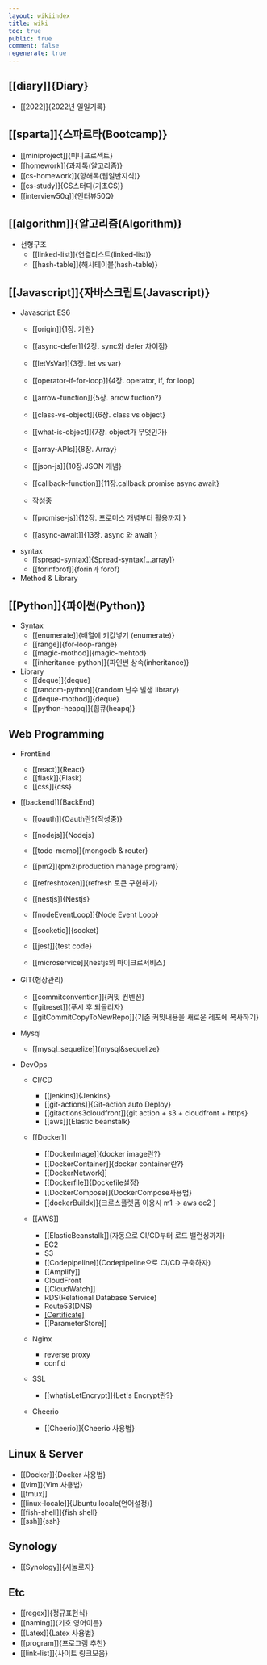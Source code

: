 ```yaml
---
layout: wikiindex
title: wiki
toc: true
public: true
comment: false
regenerate: true
---
```


## [[diary]]{Diary}

- [[2022]]{2022년 일일기록}

## [[sparta]]{스파르타(Bootcamp)}

- [[miniproject]]{미니프로젝트}
- [[homework]]{과제톡(알고리즘)}
- [[cs-homework]]{항해톡(웹일반지식)}
- [[cs-study]]{CS스터디(기초CS)}
- [[interview50q]]{인터뷰50Q}

## [[algorithm]]{알고리즘(Algorithm)}

- 선형구조
  - [[linked-list]]{연결리스트(linked-list)}
  - [[hash-table]]{해시테이블(hash-table)}

## [[Javascript]]{자바스크립트(Javascript)}

- Javascript ES6
  - [[origin]]{1장. 기원}
  - [[async-defer]]{2장. sync와 defer 차이점}
  - [[letVsVar]]{3장. let vs var}
  - [[operator-if-for-loop]]{4장. operator, if, for loop}
  - [[arrow-function]]{5장. arrow fuction?}
  - [[class-vs-object]]{6장. class vs object}
  - [[what-is-object]]{7장. object가 무엇인가}
  - [[array-APIs]]{8장. Array}
  - [[json-js]]{10장.JSON 개념}
  - [[callback-function]]{11장.callback promise async await}

  - 작성중
  - [[promise-js]]{12장. 프로미스 개념부터 활용까지 }
  - [[async-await]]{13장. async 와 await }
- syntax
  - [[spread-syntax]]{Spread-syntax[...array]}
  - [[forinforof]]{forin과 forof}
- Method & Library

## [[Python]]{파이썬(Python)}

- Syntax
  - [[enumerate]]{배열에 키값넣기 (enumerate)}
  - [[range]]{for-loop-range}
  - [[magic-mothod]]{magic-mehtod}
  - [[inheritance-python]]{파인썬 상속(inheritance)}
- Library
  - [[deque]]{deque}
  - [[random-python]]{random 난수 발생 library}
  - [[deque-mothod]]{deque}
  - [[python-heapq]]{힙큐(heapq)}

## Web Programming

- FrontEnd
  - [[react]]{React}
  - [[flask]]{Flask}
  - [[css]]{css}

- [[backend]]{BackEnd}
  - [[oauth]]{Oauth란?(작성중)}
  
  - [[nodejs]]{Nodejs}
  
  - [[todo-memo]]{mongodb & router}
  
  - [[pm2]]{pm2(production manage program)}
  
  - [[refreshtoken]]{refresh 토큰 구현하기}
  
  - [[nestjs]]{Nestjs}
  
  - [[nodeEventLoop]]{Node Event Loop}
  
  - [[socketio]]{socket}
  
  - [[jest]]{test code}
  
  - [[microservice]]{nestjs의 마이크로서비스}

- GIT(형상관리)
  - [[commitconvention]]{커밋 컨벤션}
  - [[gitreset]]{푸시 후 되돌리자}
  - [[gitCommitCopyToNewRepo]]{기존 커밋내용을 새로운 레포에 복사하기}

- Mysql
  - [[mysql_sequelize]]{mysql&sequelize}
  
- DevOps
  - CI/CD
    - [[jenkins]]{Jenkins}
    - [[git-actions]]{Git-action auto Deploy}
    - [[gitactions3cloudfront]]{git action + s3 + cloudfront + https}
    - [[aws]]{Elastic beanstalk}

  - [[Docker]]
    - [[DockerImage]]{docker image란?}
    - [[DockerContainer]]{docker container란?}
    - [[DockerNetwork]]
    - [[Dockerfile]]{Dockefile설정}
    - [[DockerCompose]]{DockerCompose사용법}
    - [[dockerBuildx]]{크로스플렛폼 이용시 m1 -> aws ec2 }

  - [[AWS]]
    - [[ElasticBeanstalk]]{자동으로 CI/CD부터 로드 밸런싱까지}
    - EC2
    - S3
    - [[Codepipeline]](Codepipeline으로 CI/CD 구축하자)
    - [[Amplify]]
    - CloudFront
    - [[CloudWatch]]
    - RDS(Relational Database Service)
    - Route53(DNS)
    - [[Certificate]](SSL)
    - [[ParameterStore]]
    
  - Nginx
    - reverse proxy
    - conf.d

  - SSL
    - [[whatisLetEncrypt]]{Let's Encrypt란?}

  - Cheerio
    - [[Cheerio]]{Cheerio 사용법}

## Linux & Server

- [[Docker]]{Docker 사용법}
- [[vim]]{Vim 사용법}
- [[tmux]]
- [[linux-locale]]{Ubuntu locale(언어설정)}
- [[fish-shell]]{fish shell}
- [[ssh]]{ssh}

## Synology

- [[Synology]]{시놀로지}

## Etc

- [[regex]]{정규표현식}
- [[naming]]{기호 영어이름}
- [[Latex]]{Latex 사용법}
- [[program]]{프로그램 추천}
- [[link-list]]{사이트 링크모음}
